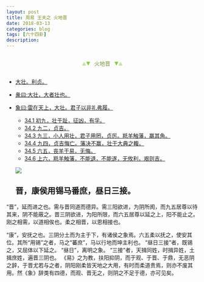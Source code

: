 ```yaml
---
layout: post
title: 周易 王夫之 火地晋
date: 2018-03-13
categories: blog
tags: [六十四卦]
description: 
---
```


<span id = "jump"></span>


<section style="margin: 0px auto; text-align: center;">
    <section class="xhr" style="width: 0px; height: 0px; border-left: 5px solid transparent; border-right: 5px solid transparent; border-bottom: 10px solid rgb(135, 201, 67); display: inline-block; opacity: 0.5; border-top-color: rgb(135, 201, 67);"></section>
    <section class="xhr" style="width: 0px; height: 0px; border-left: 5px solid transparent; border-right: 5px solid transparent; border-top: 10px solid rgb(135, 201, 67); display: inline-block; margin-left: -3px; border-bottom-color: rgb(135, 201, 67);"></section>
    <section style="
margin-left: 0.5em;
display: inline-block;">
        <p>
            <span style="color: rgb(118, 146, 60);">火地晋</span>
        </p>
    </section>
    <section class="xhr" style="margin-left: 0.5em; width: 0px; height: 0px; border-left: 5px solid transparent; border-right: 5px solid transparent; border-top: 10px solid rgb(135, 201, 67); display: inline-block; border-bottom-color: rgb(135, 201, 67);"></section>
    <section class="xhr" style="width: 0px; height: 0px; border-left: 5px solid transparent; border-right: 5px solid transparent; border-bottom: 10px solid rgb(135, 201, 67); display: inline-block; opacity: 0.5; margin-left: -3px; border-top-color: rgb(135, 201, 67);"></section>
</section>

- [大壮。利贞。](#jump大壮)
- [彖曰:大壮，大者壮也。](#jump大者壮也)
- [象曰:雷在天上，大壮。君子以非礼弗履。](#jump雷在天上)
  - [34.1 初九，壮于趾，征凶，有孚。](#jump壮于趾)
  - [34.2 九二，贞吉。](#jump贞吉)
  - [34.3 九三，小人用壮，君子用罔，贞厉。羝羊触藩，羸其角。](#jump小人用壮)
  - [34.4 九四，贞吉悔亡。藩决不赢，壮于大典之輹。](#jump贞吉悔亡)
  - [34.5 六五，丧羊于易，无悔。](#jump丧羊于易)
  - [34.6 上六，羝羊触藩，不能退，不能遂，无攸利，艰则吉。](#jump羝羊触藩)
  
  ![](http://www.guoyi360.com/uploads/allimg/130804/1-130P4092555645.jpg)
  
  ## 晋，康侯用锡马番庶，昼日三接。
“晋”，延而进之也。需与晋同道而德异。需三阳欲进，为阴所阂，而九五居尊以待其来，阴不能蔽之。晋三阴欲进，为阳所限，而六五居尊以延之上，阳不能止之。刚之相需，以道相俟也。柔之相晋，以恩相接也。


“康”，安抚之也。三阴分土而为主于下，有诸侯之象焉。六五柔以抚之，使安其位。其所“用锡”之者，马之“蕃庶”，马以行地而坤主利也。
“昼日三接”者，既锡之，又屈体以下延之。
“昼日”，离明之象。
“三接”者，天揖同姓，时揖异姓，土揖庶姓，遍晋三阴也。
《易》之为教，扶阳抑阴，而于观、于晋、于鼎，无恶阴之辞，于晋尤若与之者，阴阳刚柔皆天地之大用，有时而柔道贵焉，则亦不废其用。然《象》辞类有四德，而观、晋无之，则阴之不足于德，亦可见矣。
  
